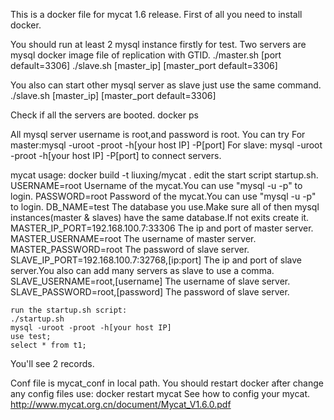 This is a docker file for mycat 1.6 release.
First of all you need to install docker.

You should run at least 2 mysql instance firstly for test.
Two servers are mysql docker image file of replication with GTID.
	./master.sh [port default=3306]
	./slave.sh [master_ip] [master_port default=3306]

You also can start other mysql server as slave just use the same command.
	./slave.sh [master_ip] [master_port default=3306]

Check if all the servers are booted.
	docker ps

All mysql server username is root,and password is root.
You can try 
	For master:mysql -uroot -proot -h[your host IP] -P[port]
	For slave: mysql -uroot -proot -h[your host IP] -P[port]
to connect servers.

mycat usage:
	docker build -t liuxing/mycat .
	edit the start script startup.sh.
	USERNAME=root Username of the mycat.You can use "mysql -u -p" to login.
	PASSWORD=root Password of the mycat.You can use "mysql -u -p" to login.
	DB_NAME=test  The database you use.Make sure all of then mysql instances(master & slaves) 
		      have the same database.If not exits create it. 			  
	MASTER_IP_PORT=192.168.100.7:33306 The ip and port of master server.
	MASTER_USERNAME=root The username of master server.
	MASTER_PASSWORD=root The password of slave server.
	SLAVE_IP_PORT=192.168.100.7:32768,[ip:port] The ip and port of slave server.You also can
						    add many servers as slave to use a comma.
	SLAVE_USERNAME=root,[username] The username of slave server.
	SLAVE_PASSWORD=root,[password] The password of slave server.
	
	run the startup.sh script:
	./startup.sh
	mysql -uroot -proot -h[your host IP] 
	use test;
	select * from t1;
You'll see 2 records.

Conf file is mycat_conf in local path.
You should restart docker after change any config files use:
	docker restart mycat
See how to config your mycat.
	http://www.mycat.org.cn/document/Mycat_V1.6.0.pdf
	
